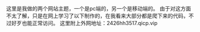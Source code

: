 这里是我做的两个网站主题，一个是pc端的，另一个是移动端的。
由于对这方面不太了解，只是在网上学习了以下制作的，在我看来大部分都是爬下来的代码，不过好歹也能正常访问。
这里附上外网地址：2426hh3517.qicp.vip